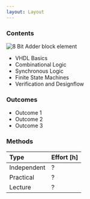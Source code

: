 ```yaml
---
layout: Layout
---
```


### Contents

![8 Bit Adder block element](/assets/img/courses/vhdl-adder.png)

* VHDL Basics
* Combinational Logic
* Synchronous Logic
* Finite State Machines
* Verification and Designflow

### Outcomes

* Outcome 1
* Outcome 2
* Outcome 3

### Methods

| Type        | Effort \[h\] |
| :---------- | :----------- |
| Independent | ?           |
| Practical   | ?           |
| Lecture     | ?           |

<!-- more -->